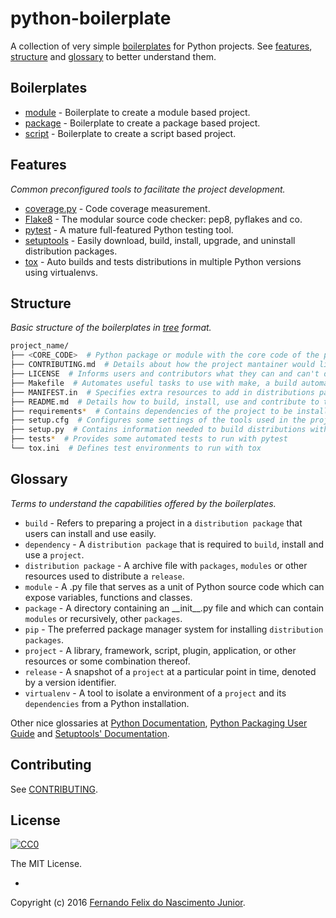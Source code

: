 # python-boilerplate

A collection of very simple [boilerplates](#boilerplates) for Python projects. See [features](#features), [structure](#structure) and [glossary](#glossary) to better understand them.

## Boilerplates

* [module](https://github.com/fernandojunior/python-boilerplate-module) - Boilerplate to create a module based project.
* [package](https://github.com/fernandojunior/python-boilerplate-package) - Boilerplate to create a package based project.
* [script](https://github.com/fernandojunior/python-boilerplate-script) - Boilerplate to create a script based project.

## Features
*Common preconfigured tools to facilitate the project development.*

* [coverage.py](https://coverage.readthedocs.org/) - Code coverage measurement.
* [Flake8](https://flake8.readthedocs.org/) - The modular source code checker: pep8, pyflakes and co.
* [pytest](http://pytest.org/) - A mature full-featured Python testing tool.
* [setuptools](https://pythonhosted.org/setuptools/setuptools.html) - Easily download, build, install, upgrade, and uninstall distribution packages.
* [tox](https://tox.readthedocs.org/) - Auto builds and tests distributions in multiple Python versions using virtualenvs.

## Structure
*Basic structure of the boilerplates in [tree](http://stackoverflow.com/questions/3455625/linux-command-to-print-directory-structure-in-the-form-of-a-tree) format.*

```sh
project_name/
├── <CORE_CODE>  # Python package or module with the core code of the project
├── CONTRIBUTING.md  # Details about how the project mantainer would like to receive contributions
├── LICENSE  # Informs users and contributors what they can and can't do with the project
├── Makefile  # Automates useful tasks to use with make, a build automation tool
├── MANIFEST.in  # Specifies extra resources to add in distributions packages
├── README.md  # Details how to build, install, use and contribute to the project
├── requirements*  # Contains dependencies of the project to be installed using pip
├── setup.cfg  # Configures some settings of the tools used in the project
├── setup.py  # Contains information needed to build distributions with setuptools
├── tests*  # Provides some automated tests to run with pytest
└── tox.ini  # Defines test environments to run with tox
```

## Glossary
*Terms to understand the capabilities offered by the boilerplates.*

* `build` - Refers to preparing a project in a `distribution package` that users can install and use easily.
* `dependency` - A `distribution package` that is required to `build`, install and use a `project`.
* `distribution package` - A archive file with `packages`, `modules` or other resources used to distribute a `release`.
* `module` - A .py file that serves as a unit of Python source code which can expose variables, functions and classes.
* `package` - A directory containing an \_\_init\_\_.py file and which can contain `modules` or recursively, other `packages`.
* `pip` - The preferred package manager system for installing `distribution packages`.
* `project` - A library, framework, script, plugin, application, or other resources or some combination thereof.
* `release` - A snapshot of a `project` at a particular point in time, denoted by a version identifier.
* `virtualenv` - A tool to isolate a environment of a `project` and its `dependencies` from a Python installation.

Other nice glossaries at [Python Documentation](https://docs.python.org/3/glossary.html), [Python Packaging User Guide](https://python-packaging-user-guide.readthedocs.org/en/latest/glossary/) and [Setuptools' Documentation](http://pythonhosted.org/setuptools/pkg_resources.html).

## Contributing

See [CONTRIBUTING](/CONTRIBUTING.md).

## License

[![CC0](https://i.creativecommons.org/l/by-nc-sa/4.0/88x31.png)](https://creativecommons.org/licenses/by-nc-sa/4.0/)

The MIT License.

-

Copyright (c) 2016 [Fernando Felix do Nascimento Junior](https://github.com/fernandojunior/).
